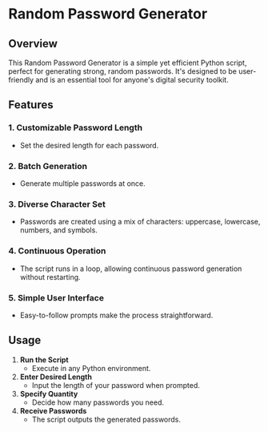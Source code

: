 # Random Password Generator

## Overview
This Random Password Generator is a simple yet efficient Python script, perfect for generating strong, random passwords. It's designed to be user-friendly and is an essential tool for anyone's digital security toolkit.

## Features
### 1. Customizable Password Length
- Set the desired length for each password.

### 2. Batch Generation
- Generate multiple passwords at once.

### 3. Diverse Character Set
- Passwords are created using a mix of characters: uppercase, lowercase, numbers, and symbols.

### 4. Continuous Operation
- The script runs in a loop, allowing continuous password generation without restarting.

### 5. Simple User Interface
- Easy-to-follow prompts make the process straightforward.

## Usage
1. **Run the Script**
   - Execute in any Python environment.
2. **Enter Desired Length**
   - Input the length of your password when prompted.
3. **Specify Quantity**
   - Decide how many passwords you need.
4. **Receive Passwords**
   - The script outputs the generated passwords.


